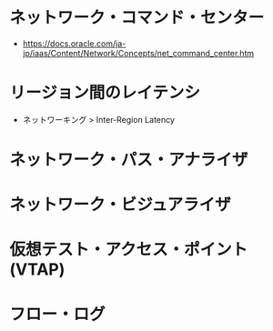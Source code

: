 # ネットワーク・コマンド・センター
- https://docs.oracle.com/ja-jp/iaas/Content/Network/Concepts/net_command_center.htm
# リージョン間のレイテンシ
- ネットワーキング > Inter-Region Latency
# ネットワーク・パス・アナライザ
# ネットワーク・ビジュアライザ
# 仮想テスト・アクセス・ポイント(VTAP)
# フロー・ログ
